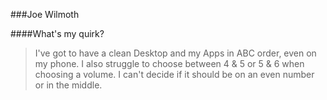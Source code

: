 ###Joe Wilmoth

####What's my quirk?

> I've got to have a clean Desktop and my Apps in ABC order, even on my
> phone.  I also struggle to choose between 4 & 5 or 5 & 6 when choosing a 
> volume.  I can't decide if it should be on an even number or in the
> middle.